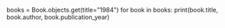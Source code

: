 books = Book.objects.get(title="1984")
for book in books:
    print(book.title, book.author, book.publication_year)
